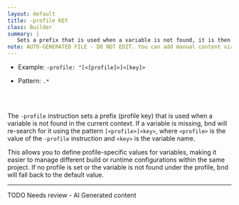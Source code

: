 ```yaml
---
layout: default
title: -profile KEY
class: Builder
summary: |
   Sets a prefix that is used when a variable is not found, it is then re-searched under "[<[profile]>]<[key]>".
note: AUTO-GENERATED FILE - DO NOT EDIT. You can add manual content via same filename in ext folder. 
---
```


- Example: `-profile: "[<[profile]>]<[key]>`

- Pattern: `.*`

<!-- Manual content from: ext/profile.md --><br /><br />

The `-profile` instruction sets a prefix (profile key) that is used when a variable is not found in the current context. If a variable is missing, bnd will re-search for it using the pattern `[<profile>]<key>`, where `<profile>` is the value of the `-profile` instruction and `<key>` is the variable name.

This allows you to define profile-specific values for variables, making it easier to manage different build or runtime configurations within the same project. If no profile is set or the variable is not found under the profile, bnd will fall back to the default value.


<hr />
TODO Needs review - AI Generated content
